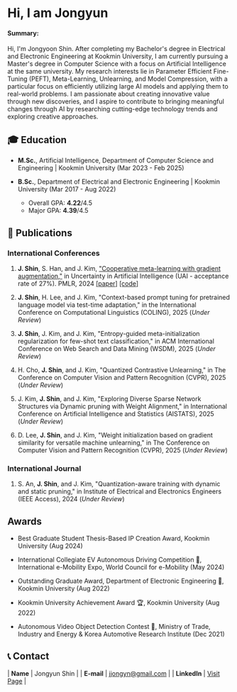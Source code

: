 # Hi, I am Jongyun 

#### Summary: 
Hi, I'm Jongyoon Shin. After completing my Bachelor's degree in Electrical and Electronic Engineering at Kookmin University, I am currently pursuing a Master's degree in Computer Science with a focus on Artificial Intelligence at the same university. My research interests lie in Parameter Efficient Fine-Tuning (PEFT), Meta-Learning, Unlearning, and Model Compression, with a particular focus on efficiently utilizing large AI models and applying them to real-world problems. I am passionate about creating innovative value through new discoveries, and I aspire to contribute to bringing meaningful changes through AI by researching cutting-edge technology trends and exploring creative approaches.
  
## 🎓 Education
* **M.Sc.**, Artificial Intelligence, Department of Computer Science and Engineering | Kookmin University (Mar 2023 - Feb 2025)

* **B.Sc.**, Department of Electrical and Electronic Engineering | Kookmin University (Mar 2017 - Aug 2022)
  * Overall GPA: **4.22**/4.5
  * Major GPA: **4.39**/4.5

## 📜 Publications
### International Conferences

1. **J. Shin**, S. Han, and J. Kim, ["Cooperative meta-learning with gradient augmentation,"](https://arxiv.org/abs/2406.04639) in Uncertainty in Artificial Intelligence (UAI - acceptance rate of 27%). PMLR, 2024 [[paper]](https://arxiv.org/abs/2406.04639) [[code]](https://github.com/JJongyn/CML)

2. **J. Shin**, H. Lee, and J. Kim, "Context-based prompt tuning for pretrained language model via test-time adaptation," in the International Conference on Computational Linguistics (COLING), 2025 (_Under Review_)

3. **J. Shin**, J. Kim, and J. Kim, "Entropy-guided meta-initialization regularization for few-shot text classification," in ACM International Conference on Web Search and Data Mining (WSDM), 2025 (_Under Review_)

4. H. Cho, **J. Shin**, and J. Kim, "Quantized Contrastive Unlearning," in The Conference on Computer Vision and Pattern Recognition (CVPR), 2025 (_Under Review_)

5. J. Kim, **J. Shin**, and J. Kim, "Exploring Diverse Sparse Network Structures via Dynamic pruning with Weight Alignment," in International Conference on Artificial Intelligence and Statistics (AISTATS), 2025 (_Under Review_)

6. D. Lee, **J. Shin**, and J. Kim, "Weight initialization based on gradient similarity for versatile machine unlearning," in The Conference on Computer Vision and Pattern Recognition (CVPR), 2025 (_Under Review_)

### International Journal
1. S. An, **J. Shin**, and J. Kim, "Quantization-aware training with dynamic and static pruning," in Institute of Electrical and Electronics Engineers (IEEE Access), 2024 (_Under Review_)

## Awards
* Best Graduate Student Thesis-Based IP Creation Award, Kookmin University (Aug 2024)

* International Collegiate EV Autonomous Driving Competition 🥇, International e-Mobility Expo, World Council for e-Mobility (May 2024)

* Outstanding Graduate Award, Department of Electronic Engineering 🥇, Kookmin University (Aug 2022)

* Kookmin University Achievement Award 🏆, Kookmin University (Aug 2022)

* Autonomous Video Object Detection Contest 🥇, Ministry of Trade, Industry and Energy & Korea Automotive Research Institute (Dec 2021)


## 📞 Contact

| **Name**   | Jongyun Shin | 
| **E-mail**   | <a href="mailto:jjongyn@gmail.com">jjongyn@gmail.com</a> | 
| **LinkedIn**   | <a href="https://www.linkedin.com/in/jjongyn/" target="_blank">Visit Page</a> | 
